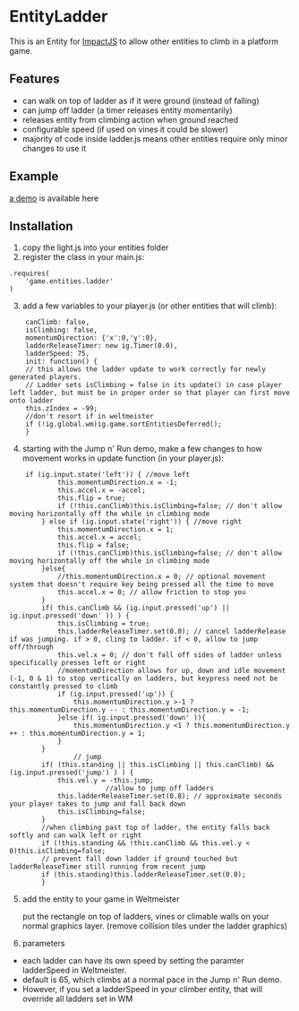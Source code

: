 
EntityLadder
============

This is an Entity for  [ImpactJS](http://www.impactjs.com) to allow other entities to climb in a platform game.

Features
--------

 * can walk on top of ladder as if it were ground (instead of falling)
 * can jump off ladder (a timer releases entity momentarily)
 * releases entity from climbing action when ground reached
 * configurable speed (if used on vines it could be slower)
 * majority of code inside ladder.js means other entities require only minor changes to use it 


Example
-------
[a demo](http://impactjs.com/forums/private/ladder-entity "Demo")  is available here

Installation
------------
1. copy the light.js into your entities folder
2. register the class in your main.js:
```
.requires(
	'game.entities.ladder'
)
```

3. add a few variables to your player.js (or other entities that will climb):
``` MyGame = ig.Game.extend({
	canClimb: false,
	isClimbing: false,
	momentumDirection: {'x':0,'y':0},
	ladderReleaseTimer: new ig.Timer(0.0),
	ladderSpeed: 75,	
	init: function() {
	// this allows the ladder update to work correctly for newly generated players.
	// Ladder sets isClimbing = false in its update() in case player left ladder, but must be in proper order so that player can first move onto ladder
	this.zIndex = -99;
	//don't resort if in weltmeister
	if (!ig.global.wm)ig.game.sortEntitiesDeferred();
	}
```

4. starting with the Jump n' Run demo, make a few changes to how movement works in update function (in your player.js):

``` update: function() {
	if (ig.input.state('left')) { //move left
			this.momentumDirection.x = -1;
			this.accel.x = -accel;
			this.flip = true;			
			if (!this.canClimb)this.isClimbing=false; // don't allow moving horizontally off the while in climbing mode
		} else if (ig.input.state('right')) { //move right
			this.momentumDirection.x = 1;
			this.accel.x = accel;
			this.flip = false;			
			if (!this.canClimb)this.isClimbing=false; // don't allow moving horizontally off the while in climbing mode
		}else{
			//this.momentumDirection.x = 0; // optional movement system that doesn't require key being pressed all the time to move
			this.accel.x = 0; // allow friction to stop you
		}		      
		if( this.canClimb && (ig.input.pressed('up') ||  ig.input.pressed('down' )) ) {			
			this.isClimbing = true;
			this.ladderReleaseTimer.set(0.0); // cancel ladderRelease if was jumping. if > 0, cling to ladder. if < 0, allow to jump off/through
			this.vel.x = 0; // don't fall off sides of ladder unless specifically presses left or right            
			//momentumDirection allows for up, down and idle movement (-1, 0 & 1) to stop vertically on ladders, but keypress need not be constantly pressed to climb
			if (ig.input.pressed('up')) {
				this.momentumDirection.y >-1 ? this.momentumDirection.y -- : this.momentumDirection.y = -1;
			}else if( ig.input.pressed('down' )){
				this.momentumDirection.y <1 ? this.momentumDirection.y ++ : this.momentumDirection.y = 1;
			}
		}                
                // jump
		if( (this.standing || this.isClimbing || this.canClimb) && (ig.input.pressed('jump') ) ) {
			this.vel.y = -this.jump;
                        //allow to jump off ladders
			this.ladderReleaseTimer.set(0.8); // approximate seconds your player takes to jump and fall back down
			this.isClimbing=false;
		}
		//when climbing past top of ladder, the entity falls back softly and can walk left or right
		if (!this.standing && !this.canClimb && this.vel.y < 0)this.isClimbing=false;
		// prevent fall down ladder if ground touched but ladderReleaseTimer still running from recent jump
		if (this.standing)this.ladderReleaseTimer.set(0.0);
		}
```

5. add the entity to your game in Weltmeister

	put the rectangle on top of ladders, vines or climable walls on your normal graphics layer.
	(remove collision tiles under the ladder graphics)


6. parameters

 * each ladder can have its own speed by setting the paramter ladderSpeed in Weltmeister.
 * default is 65, which climbs at a normal pace in the Jump n' Run demo.
 * However, if you set a ladderSpeed in your climber entity, that will override all ladders set in WM
